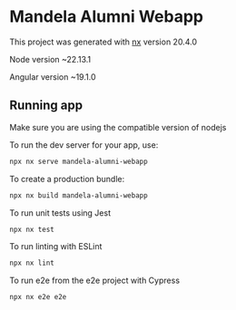 # Mandela Alumni Webapp

This project was generated with [nx](https://nx.dev) version 20.4.0

Node version ~22.13.1

Angular version ~19.1.0

## Running app

Make sure you are using the compatible version of nodejs

To run the dev server for your app, use:

```sh
npx nx serve mandela-alumni-webapp
```

To create a production bundle:

```sh
npx nx build mandela-alumni-webapp
```

To run unit tests using Jest

```sh
npx nx test
```

To run linting with ESLint

```sh
npx nx lint
```

To run e2e from the e2e project with Cypress

```sh
npx nx e2e e2e
```
